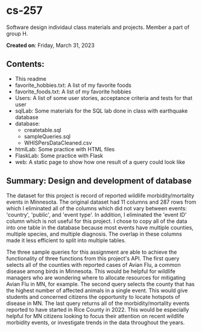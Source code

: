 # cs-257
Software design individaul class materials and projects. Member a part of group H.

**Created on**: Friday, March 31, 2023

## Contents:
- This readme 
- favorite_hobbies.txt: A list of my favorite foods
- favorite_foods.txt: A list of my favorite hobbies
- Users: A list of some user stories, acceptance criteria and tests for that user
- sqlLab: Some materials for the SQL lab done in class with earthquake database
- database:
    - createtable.sql
    - sampleQueries.sql
    - WHISPersDataCleaned.csv
- htmlLab: Some practice with HTML files
- FlaskLab: Some practice with Flask 
- web: A static page to show how one result of a query could look like

## Summary: Design and development of database 
The dataset for this project is record of reported wildlife morbidity/mortality events in Minnesota. The original dataset had 11 columns and 287 rows from which I eliminated all of the columns which did not vary between events: 'country', 'public', and 'event type'. In addition, I eliminated the 'event ID' column which is not useful for this project. I chose to copy all of the data into one table in the database because most events have multiple counties, multiple species, and multiple diagnosis. The overlap in these columns made it less efficient to split into multiple tables. 

The three sample queries for this assignment are able to achieve the functionality of three functions from this project's API. The first query selects all of the counties with reported cases of Avian Flu, a common disease among birds in Minnesota. This would be helpful for wildlife managers who are wondering where to allocate resources for mitigating Avian Flu in MN, for example. The second query selects the county that has the highest number of affected animals in a single event. This would give students and concerned citizens the opportunity to locate hotspots of disease in MN. The last query returns all of the morbidity/mortality events reported to have started in Rice County in 2022. This would be especially helpful for MN citizens looking to focus their attention on recent wildlife morbidity events, or investigate trends in the data throughout the years.


